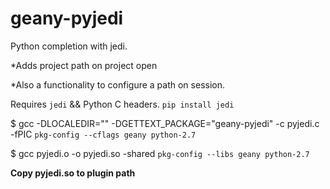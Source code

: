 # geany-pyjedi

Python completion with jedi.


*Adds project path on project open

*Also a functionality to configure a path on session.


Requires `jedi` && Python C headers.
`pip install jedi`


$ gcc -DLOCALEDIR=\"\" -DGETTEXT_PACKAGE=\"geany-pyjedi\" -c pyjedi.c -fPIC `pkg-config --cflags geany python-2.7`

$ gcc pyjedi.o -o pyjedi.so -shared `pkg-config --libs geany python-2.7`


**Copy pyjedi.so to plugin path**

